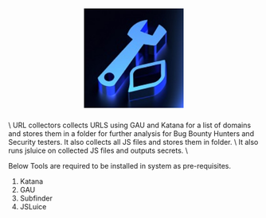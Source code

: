 <h1 align="center">
  <img src="https://raw.githubusercontent.com/earthywh/URLCollector/refs/heads/main/37660b5a-db22-47ec-94aa-3680324ebb7b.jpg" alt="URLCollector" width="200px">
  <br>
</h1>
\
URL collectors collects URLS using GAU and Katana for a list of domains and stores them in a folder for further analysis for Bug Bounty Hunters and Security testers. It also collects all JS files and stores them in folder. \
It also runs jsluice on collected JS files and outputs secrets. \

Below Tools are required to be installed in system as pre-requisites.
1. Katana
2. GAU
3. Subfinder
4. JSLuice
